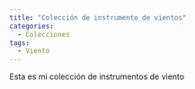 ```yaml
---
title: "Colección de instrumento de vientos"
categories:
  - Colecciones
tags:
  - Viento
---
```


Esta es mi colección de instrumentos de viento
